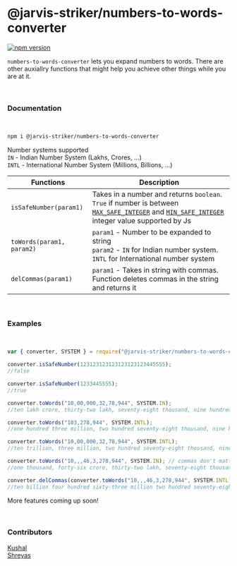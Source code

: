 # @jarvis-striker/numbers-to-words-converter

[![npm version](https://img.shields.io/badge/npm-v0.1.0-blue)](https://github.com/JarvisStriker/numbers-to-words-converter)

`numbers-to-words-converter` lets you expand numbers to words. There are other auxiallry functions that might help you achieve other things while you are at it.

</br>

### Documentation

</br>

```sh
npm i @jarvis-striker/numbers-to-words-converter
```

Number systems supported </br>
`IN` - Indian Number System (Lakhs, Crores, ...) </br>
`INTL` - International Number System (Millions, Billions, ...) </br>

| Functions                 | Description                                                                                                                                                                                                                                                                                                                                                          |
| ------------------------- | -------------------------------------------------------------------------------------------------------------------------------------------------------------------------------------------------------------------------------------------------------------------------------------------------------------------------------------------------------------------- |
| `isSafeNumber(param1)`    | Takes in a number and returns `boolean`. `True` if number is between [`MAX_SAFE_INTEGER`](https://developer.mozilla.org/en-US/docs/Web/JavaScript/Reference/Global_Objects/Number/MAX_SAFE_INTEGER) and [`MIN_SAFE_INTEGER`](https://developer.mozilla.org/en-US/docs/Web/JavaScript/Reference/Global_Objects/Number/MIN_SAFE_INTEGER) integer value supported by Js |
| `toWords(param1, param2)` | `param1` - Number to be expanded to string <br/> `param2` - `IN` for Indian number system. `INTL` for International number system                                                                                                                                                                                                                                    |
| `delCommas(param1)`       | `param1` - Takes in string with commas. Function deletes commas in the string and returns it                                                                                                                                                                                                                                                                         |

</br>

### Examples

</br>

```javascript
var { converter, SYSTEM } = require("@jarvis-striker/numbers-to-words-converter");

converter.isSafeNumber(123123123123123123123445555);
//false

converter.isSafeNumber(1233445555);
//true

converter.toWords("10,00,000,32,78,944", SYSTEM.IN);
//ten lakh crore, thirty-two lakh, seventy-eight thousand, nine hundred forty-four

converter.toWords("103,278,944", SYSTEM.INTL);
//one hundred three million, two hundred seventy-eight thousand, nine hundred forty-four

converter.toWords("10,00,000,32,78,944", SYSTEM.INTL);
//ten trillion, three million, two hundred seventy-eight thousand, nine hundred forty-four

converter.toWords("10,,,46,3,278,944", SYSTEM.IN); // commas don't matter
//one thousand, forty-six crore, thirty-two lakh, seventy-eight thousand, nine hundred forty-four

converter.delCommas(converter.toWords("10,,,46,3,278,944", SYSTEM.INTL));
//ten billion four hundred sixty-three million two hundred seventy-eight thousand nine hundred forty-four
```

More features coming up soon!

</br>

### Contributors

[Kushal](https://github.com/JarvisStriker) </br>
[Shreyas](https://github.com/shreyas-segu)
